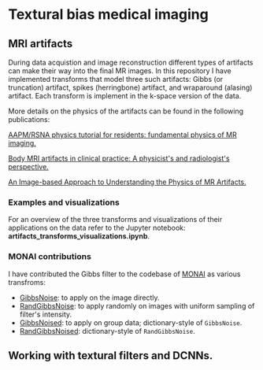 # Textural bias medical imaging

## MRI artifacts

During data acquistion and image reconstruction different types of artifacts can make their way into the final MR images. In this repository I have implemented transforms that model three such artifacts: Gibbs (or truncation) artifact, spikes (herringbone) artifact, and wraparound (alasing) artifact. Each transform is implement in the k-space version of the data.

More details on the physics of the artifacts can be found in the following publications:

[AAPM/RSNA physics tutorial for residents: fundamental physics of MR imaging.](https://pubmed.ncbi.nlm.nih.gov/16009826)

[Body MRI artifacts in clinical practice: A physicist's and radiologist's perspective.](https://doi.org/10.1002/jmri.24288)

[An Image-based Approach to Understanding the Physics of MR Artifacts.](https://pubs.rsna.org/doi/full/10.1148/rg.313105115)

### Examples and visualizations
For an overview of the three transforms and visualizations of their applications on the data refer to the Jupyter notebook: __artifacts_transforms_visualizations.ipynb__.

### MONAI contributions

I have contributed the Gibbs filter to the codebase of [MONAI](https://monai.io/) as various transfroms:

* [GibbsNoise](https://docs.monai.io/en/latest/transforms.html?highlight=GibbsNoise#gibbsnoise): to apply on the image directly. 
* [RandGibbsNoise](https://docs.monai.io/en/latest/transforms.html?highlight=RandGibbsNoise#randgibbsnoise): to apply randomly on images with uniform sampling of filter's intensity.
* [GibbsNoised](https://docs.monai.io/en/latest/transforms.html?highlight=GibbsNoised#gibbsnoised): to apply on group data; dictionary-style of ``GibbsNoise``.
* [RandGibbsNoised](https://docs.monai.io/en/latest/transforms.html?highlight=RandGibbsNoised#monai.transforms.RandGibbsNoised): dictionary-style of ``RandGibbsNoise``.

 


## Working with textural filters and DCNNs.
